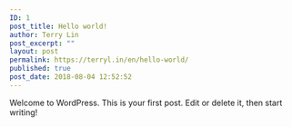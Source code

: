 ```yaml
---
ID: 1
post_title: Hello world!
author: Terry Lin
post_excerpt: ""
layout: post
permalink: https://terryl.in/en/hello-world/
published: true
post_date: 2018-08-04 12:52:52
---
```

Welcome to WordPress. This is your first post. Edit or delete it, then start writing!